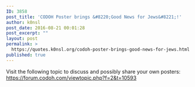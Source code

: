 ```yaml
---
ID: 3858
post_title: 'CODOH Poster brings &#8220;Good News for Jews&#8221;!'
author: k0nsl
post_date: 2016-08-21 00:01:28
post_excerpt: ""
layout: post
permalink: >
  https://quotes.k0nsl.org/codoh-poster-brings-good-news-for-jews.html
published: true
---
```

Visit the following topic to discuss and possibly share your own posters:
<a href="https://forum.codoh.com/viewtopic.php?f=2&t=10593">https://forum.codoh.com/viewtopic.php?f=2&t=10593</a>